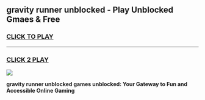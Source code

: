 
## gravity runner unblocked - Play Unblocked Gmaes & Free
<h3>
<a href="https://news.freeplayer.one?title=gravity_runner_unblocked&ref=23F">CLICK TO PLAY</a></h3>
<hr>

<h3>
<a href="https://news.freeplayer.one?title=gravity_runner_unblocked&ref=23F">CLICK 2 PLAY</a>
  
</h3>

<a href="https://news.freeplayer.one?title=gravity_runner_unblocked&ref=23F/"><img src="https://clearcache.store/games.png"></a>


**gravity runner unblocked games unblocked: Your Gateway to Fun and Accessible Online Gaming**
